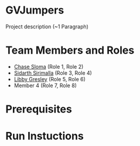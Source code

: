 # GVJumpers

Project description (~1 Paragraph)

# Team Members and Roles

* [Chase Sloma](https://github.com/slomac1/CIS350-HW2-Sloma?tab=readme-ov-file) (Role 1, Role 2)
* [Sidarth Sirimalla](https://github.com/SirSidarth/CIS350-HW2-Sirimalla) (Role 3, Role 4)
* [Libby Gresley](https://github.com/LibGres/CIS350-HW2-Gresley) (Role 5, Role 6)
* Member 4 (Role 7, Role 8)

# Prerequisites

# Run Instuctions
